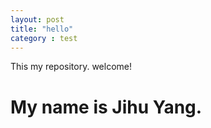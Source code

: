 ```yaml
---
layout: post
title: "hello"
category : test
---
```

This my repository. welcome!

My name is Jihu Yang.
==============
